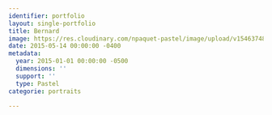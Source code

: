 ```yaml
---
identifier: portfolio
layout: single-portfolio
title: Bernard
image: https://res.cloudinary.com/npaquet-pastel/image/upload/v1546374803/Bernard-pastel-2015-20-X-30-cm.jpg
date: 2015-05-14 00:00:00 -0400
metadata:
  year: 2015-01-01 00:00:00 -0500
  dimensions: ''
  support: ''
  type: Pastel
categorie: portraits

---
```

